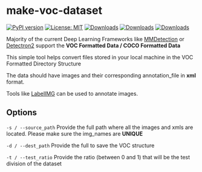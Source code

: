 # make-voc-dataset

[![PyPI version](https://badge.fury.io/py/make-voc-dataset.svg)](https://badge.fury.io/py/make-voc-dataset) [![License: MIT](https://img.shields.io/badge/License-MIT-yellow.svg)](https://opensource.org/licenses/MIT) [![Downloads](https://pepy.tech/badge/make-voc-dataset)](https://pepy.tech/project/make-voc-dataset) [![Downloads](https://pepy.tech/badge/make-voc-dataset/month)](https://pepy.tech/project/make-voc-dataset) [![Downloads](https://pepy.tech/badge/make-voc-dataset/week)](https://pepy.tech/project/make-voc-dataset)


Majority of the current Deep Learning Frameworks like [MMDetection](https://github.com/open-mmlab/mmdetection) or [Detectron2](https://github.com/facebookresearch/detectron2) support the **VOC Formatted Data / COCO Formatted Data**

This simple tool helps convert files stored in your local machine in the VOC Formatted Directory Structure

The data should have images and their corresponding annotation_file in **xml** format.

Tools like [LabelIMG](https://github.com/tzutalin/labelImg) can be used to annotate images.

## Options

`-s / --source_path`
Provide the full path where all the images and xmls are located. Please make sure the img_names are **UNIQUE**

`-d / --dest_path`
Provide the full to save the VOC structure

`-t / --test_ratio`
Provide the ratio (between 0 and 1) that will be the test division of the dataset
